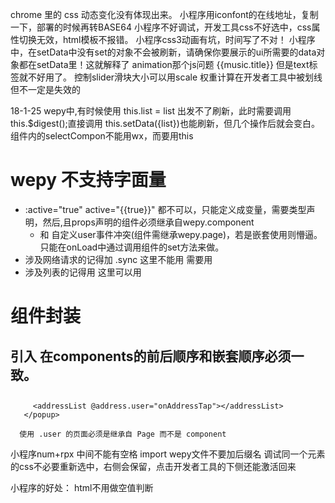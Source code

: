chrome 里的 css 动态变化没有体现出来。
小程序用iconfont的在线地址，复制一下，部署的时候再转BASE64
小程序不好调试，开发工具css不好选中，css属性切换无效，html模板不报错。
小程序css3动画有坑，时间写了不对！
小程序中，在setData中没有set的对象不会被刷新，请确保你要展示的ui所需要的data对象都在setData里！这就解释了 animation那个js问题
<view class="{{['title',music.isHot&&'hot',music.isNew&&'new']}}">{{music.title}}</view> 但是text标签就不好用了。
控制slider滑块大小可以用scale
权重计算在开发者工具中被划线但不一定是失效的

18-1-25
wepy中,有时候使用 this.list = list 出发不了刷新，此时需要调用 this.$digest();直接调用 this.setData({list})也能刷新，但几个操作后就会变白。
组件内的selectCompon不能用wx，而要用this

# wepy 不支持字面量
- :active="true"  active="{{true}}"  都不可以，只能定义成变量，需要类型声明，然后<steps :steps="steps"></steps>,且props声明的组件必须继承自wepy.component
  - 和 自定义user事件冲突(组件需继承wepy.page)，若是嵌套使用则懵逼。只能在onLoad中通过调用组件的set方法来做。
- 涉及网络请求的记得加 .sync  这里不能用 <bookingIcon :appType.sync="item.appType"/> 需要用 <bookingIcon :appType.sync="appType"/>
- 涉及列表的记得用 <repeat for="{{grouplist.list}}" item="item">
                      <bookingIcon :appType.sync="item.appType"/>
                 </repeat>
                 这里可以用 <bookingIcon :appType.sync="item.appType"/>

# 组件封装
## 引入  在components的前后顺序和嵌套顺序必须一致。
##  <popup>
         <addressList @address.user="onAddressTap"></addressList>
       </popup>

      使用 .user 的页面必须是继承自 Page 而不是 component


小程序num+rpx 中间不能有空格
import wepy文件不要加后缀名
调试同一个元素的css不必要重新选中，右侧会保留，点击开发者工具的下侧还能激活回来

小程序的好处：  html不用做空值判断
